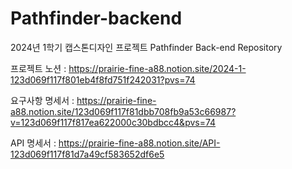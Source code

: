 # Pathfinder-backend
2024년 1학기 캡스톤디자인 프로젝트 Pathfinder Back-end Repository

프로젝트 노션 : https://prairie-fine-a88.notion.site/2024-1-123d069f117f801eb4f8fd751f242031?pvs=74

요구사항 명세서 : https://prairie-fine-a88.notion.site/123d069f117f81dbb708fb9a53c66987?v=123d069f117f817ea622000c30bdbcc4&pvs=74

API 명세서 : https://prairie-fine-a88.notion.site/API-123d069f117f81d7a49cf583652df6e5
